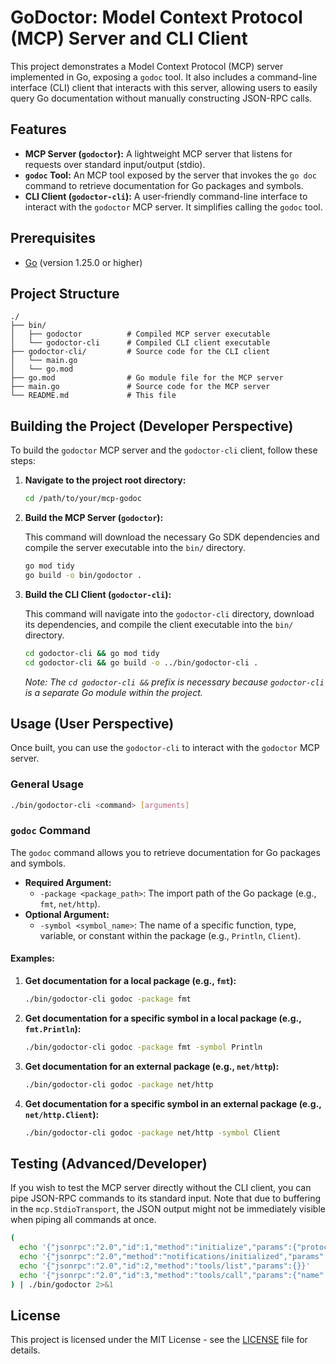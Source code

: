 # GoDoctor: Model Context Protocol (MCP) Server and CLI Client

This project demonstrates a Model Context Protocol (MCP) server implemented in Go, exposing a `godoc` tool. It also includes a command-line interface (CLI) client that interacts with this server, allowing users to easily query Go documentation without manually constructing JSON-RPC calls.

## Features

- **MCP Server (`godoctor`):** A lightweight MCP server that listens for requests over standard input/output (stdio).
- **`godoc` Tool:** An MCP tool exposed by the server that invokes the `go doc` command to retrieve documentation for Go packages and symbols.
- **CLI Client (`godoctor-cli`):** A user-friendly command-line interface to interact with the `godoctor` MCP server. It simplifies calling the `godoc` tool.

## Prerequisites

- [Go](https://go.dev/dl/) (version 1.25.0 or higher)

## Project Structure

```
./
├── bin/
│   ├── godoctor          # Compiled MCP server executable
│   └── godoctor-cli      # Compiled CLI client executable
├── godoctor-cli/         # Source code for the CLI client
│   └── main.go
│   └── go.mod
├── go.mod                # Go module file for the MCP server
├── main.go               # Source code for the MCP server
└── README.md             # This file
```

## Building the Project (Developer Perspective)

To build the `godoctor` MCP server and the `godoctor-cli` client, follow these steps:

1.  **Navigate to the project root directory:**

    ```bash
    cd /path/to/your/mcp-godoc
    ```

2.  **Build the MCP Server (`godoctor`):**

    This command will download the necessary Go SDK dependencies and compile the server executable into the `bin/` directory.

    ```bash
    go mod tidy
    go build -o bin/godoctor .
    ```

3.  **Build the CLI Client (`godoctor-cli`):**

    This command will navigate into the `godoctor-cli` directory, download its dependencies, and compile the client executable into the `bin/` directory.

    ```bash
    cd godoctor-cli && go mod tidy
    cd godoctor-cli && go build -o ../bin/godoctor-cli .
    ```

    *Note: The `cd godoctor-cli &&` prefix is necessary because `godoctor-cli` is a separate Go module within the project.*

## Usage (User Perspective)

Once built, you can use the `godoctor-cli` to interact with the `godoctor` MCP server.

### General Usage

```bash
./bin/godoctor-cli <command> [arguments]
```

### `godoc` Command

The `godoc` command allows you to retrieve documentation for Go packages and symbols.

-   **Required Argument:**
    -   `-package <package_path>`: The import path of the Go package (e.g., `fmt`, `net/http`).
-   **Optional Argument:**
    -   `-symbol <symbol_name>`: The name of a specific function, type, variable, or constant within the package (e.g., `Println`, `Client`).

#### Examples:

1.  **Get documentation for a local package (e.g., `fmt`):**

    ```bash
    ./bin/godoctor-cli godoc -package fmt
    ```

2.  **Get documentation for a specific symbol in a local package (e.g., `fmt.Println`):**

    ```bash
    ./bin/godoctor-cli godoc -package fmt -symbol Println
    ```

3.  **Get documentation for an external package (e.g., `net/http`):**

    ```bash
    ./bin/godoctor-cli godoc -package net/http
    ```

4.  **Get documentation for a specific symbol in an external package (e.g., `net/http.Client`):**

    ```bash
    ./bin/godoctor-cli godoc -package net/http -symbol Client
    ```

## Testing (Advanced/Developer)

If you wish to test the MCP server directly without the CLI client, you can pipe JSON-RPC commands to its standard input. Note that due to buffering in the `mcp.StdioTransport`, the JSON output might not be immediately visible when piping all commands at once.

```bash
(
  echo '{"jsonrpc":"2.0","id":1,"method":"initialize","params":{"protocolVersion":"2025-06-18"}}'
  echo '{"jsonrpc":"2.0","method":"notifications/initialized","params":{}}'
  echo '{"jsonrpc":"2.0","id":2,"method":"tools/list","params":{}}'
  echo '{"jsonrpc":"2.0","id":3,"method":"tools/call","params":{"name":"godoc","arguments":{"package":"fmt"}}}'
) | ./bin/godoctor 2>&1
```

## License

This project is licensed under the MIT License - see the [LICENSE](LICENSE) file for details.
